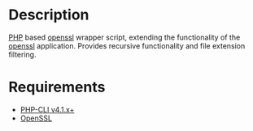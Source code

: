 Description
===========
[PHP][] based [openssl][] wrapper script, extending the functionality of the [openssl][] application.
Provides recursive functionality and file extension filtering.

Requirements
============
* [PHP-CLI v4.1.x+][php.download]
* [OpenSSL][openssl.source]


[php]: http://www.php.net
[php.download]: http://www.php.net/downloads.php
[openssl]: http://www.openssl.org
[openssl.source]: http://www.openssl.org/source
